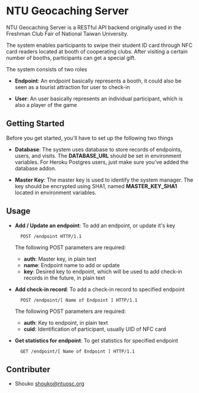 NTU Geocaching Server
===========

NTU Geocaching Server is a RESTful API backend originally used in the Freshman Club Fair of National Taiwan University.

The system enables participants to swipe their student ID card through NFC card readers located at booth of cooperating clubs. After visiting a certain number of booths, participants can get a special gift.

The system consists of two roles

- **Endpoint**: An endpoint basically represents a booth, it could also be seen as a tourist attraction for user to check-in

- **User**: An user basically represents an individual participant, which is also a player of the game

## Getting Started

Before you get started, you'll have to set up the following two things

- **Database**: The system uses database to store records of endpoints, users, and visits. The **DATABASE_URL** should be set in environment variables. For Heroku Postgres users, just make sure you've added the database addon.

- **Master Key**: The master key is used to identify the system manager. The key should be encrypted using SHA1, named **MASTER_KEY_SHA1** located in environment variables.

## Usage

- **Add / Update an endpoint**: To add an endpoint, or update it's key

		POST /endpoint HTTP/1.1

	The following POST parameters are required:

	- **auth**: Master key, in plain text
	- **name**: Endpoint name to add or update
	- **key**: Desired key to endpoint, which will be used to add check-in records in the future, in plain text


- **Add check-in record**: To add a check-in record to specified endpoint

		POST /endpoint/[ Name of Endpoint ] HTTP/1.1

	The following POST parameters are required:

	- **auth**: Key to endpoint, in plain text
	- **cuid**: Identification of participant, usually UID of NFC card


- **Get statistics for endpoint**: To get statistics for specified endpoint

		GET /endpoint/[ Name of Endpoint ] HTTP/1.1

## Contributer

- Shouko <shouko@ntuosc.org>
